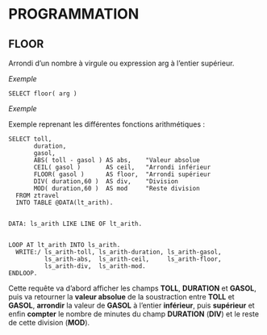 # **PROGRAMMATION**

## **FLOOR**

Arrondi d’un nombre à virgule ou expression arg à l’entier supérieur.

_Exemple_

```ABAP
SELECT floor( arg )
```

_Exemple_

Exemple reprenant les différentes fonctions arithmétiques :

```ABAP
SELECT toll,
       duration,
       gasol,
       ABS( toll - gasol ) AS abs,    "Valeur absolue
       CEIL( gasol )       AS ceil,   "Arrondi inférieur
       FLOOR( gasol )      AS floor,  "Arrondi supérieur
       DIV( duration,60 )  AS div,    "Division
       MOD( duration,60 )  AS mod     "Reste division
  FROM ztravel
  INTO TABLE @DATA(lt_arith).


DATA: ls_arith LIKE LINE OF lt_arith.


LOOP AT lt_arith INTO ls_arith.
  WRITE:/ ls_arith-toll, ls_arith-duration, ls_arith-gasol,
          ls_arith-abs,  ls_arith-ceil,     ls_arith-floor,
          ls_arith-div,  ls_arith-mod.
ENDLOOP.
```

Cette requête va d’abord afficher les champs **TOLL**, **DURATION** et **GASOL**, puis va retourner la **valeur absolue** de la soustraction entre **TOLL** et **GASOL**, **arrondir** la valeur de **GASOL** à l’entier **inférieur**, puis **supérieur** et enfin **compter** le nombre de minutes du champ **DURATION** (**DIV**) et le reste de cette division (**MOD**).
